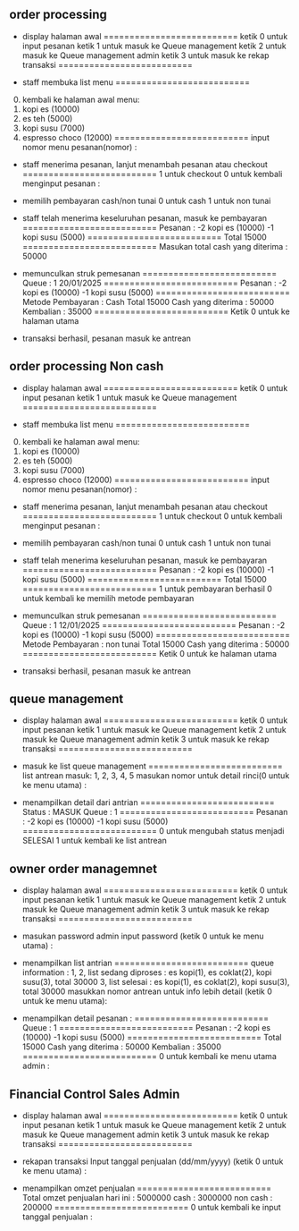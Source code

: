 ## order processing
- display halaman awal
==========================
ketik 0 untuk input pesanan
ketik 1 untuk masuk ke Queue management 
ketik 2 untuk masuk ke Queue management admin
ketik 3 untuk masuk ke rekap transaksi 
==========================

- staff membuka list menu
==========================
0. kembali ke halaman awal
menu:
1. kopi es (10000)
2. es teh (5000)
3. kopi susu (7000)
4. espresso choco (12000)
==========================
input nomor menu pesanan(nomor) :

- staff menerima pesanan, lanjut menambah pesanan atau checkout
==========================
1 untuk checkout 0 untuk kembali menginput pesanan :

- memilih pembayaran cash/non tunai
0 untuk cash
1 untuk non tunai

- staff telah menerima keseluruhan pesanan, masuk ke pembayaran
==========================
Pesanan :
-2 kopi es (10000)
-1 kopi susu (5000)
==========================
Total 15000
==========================
Masukan total cash yang diterima :
50000
- memunculkan struk pemesanan
==========================
Queue : 1
20/01/2025
==========================
Pesanan :
-2 kopi es (10000)
-1 kopi susu (5000)
==========================
Metode Pembayaran : Cash
Total 15000
Cash yang diterima : 50000
Kembalian : 35000
==========================
Ketik 0 untuk ke halaman utama

- transaksi berhasil, pesanan masuk ke antrean

## order processing Non cash
- display halaman awal
==========================
ketik 0 untuk input pesanan
ketik 1 untuk masuk ke Queue management 
==========================

- staff membuka list menu
==========================
0. kembali ke halaman awal
menu:
1. kopi es (10000)
2. es teh (5000)
3. kopi susu (7000)
4. espresso choco (12000)
==========================
input nomor menu pesanan(nomor) :

- staff menerima pesanan, lanjut menambah pesanan atau checkout
==========================
1 untuk checkout 0 untuk kembali menginput pesanan :

- memilih pembayaran cash/non tunai
0 untuk cash
1 untuk non tunai

- staff telah menerima keseluruhan pesanan, masuk ke pembayaran
==========================
Pesanan :
-2 kopi es (10000)
-1 kopi susu (5000)
==========================
Total 15000
==========================
1 untuk pembayaran berhasil
0 untuk kembali ke memilih metode pembayaran

- memunculkan struk pemesanan
==========================
Queue : 1
12/01/2025
==========================
Pesanan :
-2 kopi es (10000)
-1 kopi susu (5000)
==========================
Metode Pembayaran : non tunai
Total 15000
Cash yang diterima : 50000
==========================
Ketik 0 untuk ke halaman utama

- transaksi berhasil, pesanan masuk ke antrean


## queue management
- display halaman awal
==========================
ketik 0 untuk input pesanan
ketik 1 untuk masuk ke Queue management 
ketik 2 untuk masuk ke Queue management admin
ketik 3 untuk masuk ke rekap transaksi 
==========================

- masuk ke list queue management
==========================
list antrean masuk:
1, 2, 3, 4, 5
masukan nomor untuk detail rinci(0 untuk ke menu utama) :

- menampilkan detail dari antrian
==========================
Status : MASUK
Queue : 1
==========================
Pesanan :
-2 kopi es (10000)
-1 kopi susu (5000)
==========================
0 untuk mengubah status menjadi SELESAI
1 untuk kembali ke list antrean 

## owner order managemnet
- display halaman awal
==========================
ketik 0 untuk input pesanan
ketik 1 untuk masuk ke Queue management 
ketik 2 untuk masuk ke Queue management admin
ketik 3 untuk masuk ke rekap transaksi 
==========================

- masukan password admin
input password (ketik 0 untuk ke menu utama) :

- menampilkan list antrian
==========================
queue information :
1, 
2, list sedang diproses : es kopi(1), es coklat(2), kopi susu(3), total 30000
3, list selesai : es kopi(1), es coklat(2), kopi susu(3), total 30000
masukkan nomor antrean untuk info lebih detail (ketik 0 untuk ke menu utama):

- menampilkan detail pesanan :
==========================
Queue : 1
==========================
Pesanan :
-2 kopi es (10000)
-1 kopi susu (5000)
==========================
Total 15000
Cash yang diterima : 50000
Kembalian : 35000
==========================
0 untuk kembali ke menu utama admin :

## Financial Control Sales Admin
- display halaman awal
==========================
ketik 0 untuk input pesanan
ketik 1 untuk masuk ke Queue management 
ketik 2 untuk masuk ke Queue management admin
ketik 3 untuk masuk ke rekap transaksi 
==========================

- rekapan transaksi
Input tanggal penjualan (dd/mm/yyyy) (ketik 0 untuk ke menu utama) :

- menampilkan omzet penjualan
==========================
Total omzet penjualan hari ini : 5000000
cash : 3000000
non cash : 200000
==========================
0 untuk kembali ke input tanggal penjualan :
